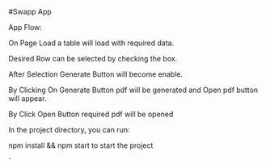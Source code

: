 #Swapp App

App Flow:

On Page Load a table will load with required data.

Desired Row can be selected by checking the box.

After Selection Generate Button will become enable.

By Clicking On Generate Button pdf will be generated and Open pdf button will appear.

By Click Open Button required pdf will be opened

In the project directory, you can run:

npm install && npm start to start the project

`
